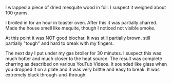 I wrapped a piece of dried mesquite wood in foil.  I suspect it weighed about 100 grams.

I broiled in for an hour in toaster oven.  After this it was partially charred.  Made the house smell like mequite,
though I noticed not visible smoke.

At this point it was NOT good biochar.  It was still partially brown, still partially "tough" and hard to break 
with my fingers.

The next day I put under my gas broiler for 30 minutes.  I suspect this was much hotter and much closer to the heat 
source.  The result was complete charring as described on various YouTub Videos.  It sounded like glass when you
dropped it on a plate and it was very brittle and easy to break.  It was extremely black through-and-through.

